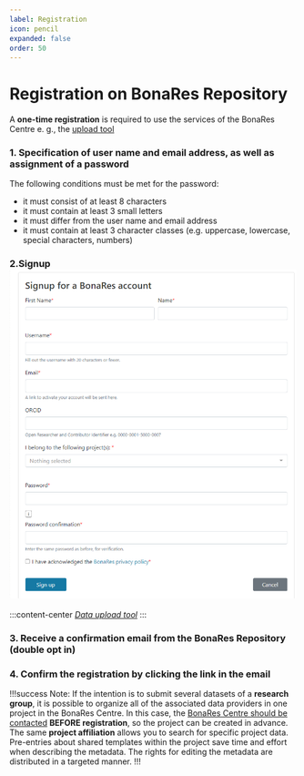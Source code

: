 ```yaml
---
label: Registration
icon: pencil
expanded: false
order: 50
---
```

# Registration on BonaRes Repository

A **one-time registration** is required to use the services of the BonaRes Centre e. g., the [upload tool](https://upload.bonares.de/)

### 1. Specification of user name and email address, as well as assignment of a password

   The following conditions must be met for the password:
   - it must consist of at least 8 characters
   - it must contain at least 3 small letters
   - it must differ from the user name and email address
   - it must contain at least 3 character classes (e.g. uppercase, lowercase, special characters, numbers)

### 2.Signup ![](/static/img/fig_registration.png)
:::content-center
_[Data upload tool](https://tools.bonares.de/account/signup)_
:::
### 3. Receive a confirmation email from the BonaRes Repository (double opt in)
### 4. Confirm the registration by clicking the link in the email

!!!success  Note:
If the intention is to submit several datasets of a **research group**, it is possible to organize all of the associated data providers in one project in the BonaRes Centre. In this case, the [BonaRes Centre should be contacted](mailto:support-data@bonares.de) **BEFORE registration**, so the project can be created in advance. The same **project affiliation** allows you to search for specific project data. Pre-entries about shared templates within the project save time and effort when describing the metadata. The rights for editing the metadata are distributed in a targeted manner.
!!!
